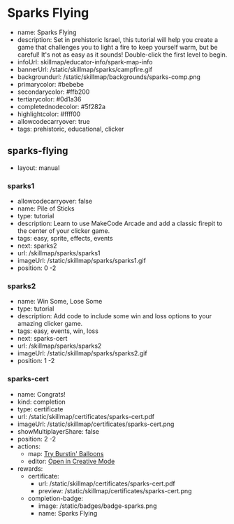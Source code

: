 # Sparks Flying
* name: Sparks Flying
* description: Set in prehistoric Israel, this tutorial will help you create a game that challenges you to light a fire to keep yourself warm, but be careful! It's not as easy as it sounds!  Double-click the first level to begin.
* infoUrl: skillmap/educator-info/spark-map-info
* bannerUrl: /static/skillmap/sparks/campfire.gif
* backgroundurl: /static/skillmap/backgrounds/sparks-comp.png
* primarycolor: #bebebe
* secondarycolor: #ffb200
* tertiarycolor: #0d1a36
* completednodecolor: #5f282a
* highlightcolor: #ffff00
* allowcodecarryover: true
* tags: prehistoric, educational, clicker


## sparks-flying
* layout: manual


### sparks1
* allowcodecarryover: false
* name: Pile of Sticks
* type: tutorial
* description: Learn to use MakeCode Arcade and add a classic firepit to the center of your clicker game.
* tags: easy, sprite, effects, events
* next: sparks2
* url: /skillmap/sparks/sparks1
* imageUrl: /static/skillmap/sparks/sparks1.gif
* position: 0 -2



### sparks2
* name: Win Some, Lose Some
* type: tutorial
* description: Add code to include some win and loss options to your amazing clicker game.
* tags: easy, events, win, loss
* next: sparks-cert
* url: /skillmap/sparks/sparks2
* imageUrl: /static/skillmap/sparks/sparks2.gif
* position: 1 -2

<!--
### sparks3
* name: Get Animated
* type: tutorial
* description: Finish your game by adding a thrilling carnival sound and real frame-by-frame animations!
* tags: easy, clicker, sprite, buttons
* next: sparks4
* url: /skillmap/sparks/sparks3
* imageUrl: /static/skillmap/sparks/sparks3.gif
* position: 1 1



### sparks4
* name: Play with Friends
* type: tutorial
* description: Want to play with friends? A few simple changes will have you playing chase in no time!
* tags: easy, clicker, multiplayer, buttons
* next: sparks-cert
* url: /skillmap/sparks/sparks4
* imageUrl: /static/skillmap/sparks/sparks3.gif
* position: 1 0
-->

### sparks-cert
* name: Congrats!
* kind: completion
* type: certificate
* url: /static/skillmap/certificates/sparks-cert.pdf
* imageUrl: /static/skillmap/certificates/sparks-cert.png
* showMultiplayerShare: false
* position: 2 -2
* actions:
    * map: [Try Burstin' Balloons](/skillmap/balloon)
    * editor: [Open in Creative Mode](/)
* rewards:
    * certificate:
        * url: /static/skillmap/certificates/sparks-cert.pdf
        * preview: /static/skillmap/certificates/sparks-cert.png
    * completion-badge:
        * image: /static/badges/badge-sparks.png
        * name: Sparks Flying
